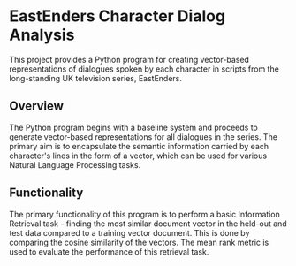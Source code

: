 # EastEnders Character Dialog Analysis
This project provides a Python program for creating vector-based representations of dialogues spoken by each character in scripts from the long-standing UK television series, EastEnders.

## Overview
The Python program begins with a baseline system and proceeds to generate vector-based representations for all dialogues in the series. The primary aim is to encapsulate the semantic information carried by each character's lines in the form of a vector, which can be used for various Natural Language Processing tasks.

## Functionality
The primary functionality of this program is to perform a basic Information Retrieval task - finding the most similar document vector in the held-out and test data compared to a training vector document. This is done by comparing the cosine similarity of the vectors. The mean rank metric is used to evaluate the performance of this retrieval task.
